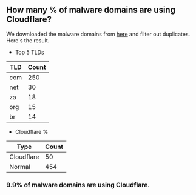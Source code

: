 ## How many % of malware domains are using Cloudflare?


We downloaded the malware domains from [here](https://urlhaus.abuse.ch) and filter out duplicates.
Here's the result.


[//]: # (start replacement)


- Top 5 TLDs

| TLD | Count |
| --- | --- |
| com | 250 |
| net | 30 |
| za | 18 |
| org | 15 |
| br | 14 |


- Cloudflare %

| Type | Count |
| --- | --- |
| Cloudflare | 50 |
| Normal | 454 |


### 9.9% of malware domains are using Cloudflare.